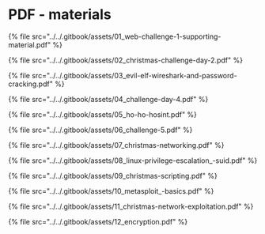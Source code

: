 # PDF - materials



{% file src="../../.gitbook/assets/01\_web-challenge-1-supporting-material.pdf" %}

{% file src="../../.gitbook/assets/02\_christmas-challenge-day-2.pdf" %}

{% file src="../../.gitbook/assets/03\_evil-elf-wireshark-and-password-cracking.pdf" %}

{% file src="../../.gitbook/assets/04\_challenge-day-4.pdf" %}

{% file src="../../.gitbook/assets/05\_ho-ho-hosint.pdf" %}

{% file src="../../.gitbook/assets/06\_challenge-5.pdf" %}

{% file src="../../.gitbook/assets/07\_christmas-networking.pdf" %}

{% file src="../../.gitbook/assets/08\_linux-privilege-escalation\_-suid.pdf" %}

{% file src="../../.gitbook/assets/09\_christmas-scripting.pdf" %}

{% file src="../../.gitbook/assets/10\_metasploit\_-basics.pdf" %}

{% file src="../../.gitbook/assets/11\_christmas-network-exploitation.pdf" %}

{% file src="../../.gitbook/assets/12\_encryption.pdf" %}



